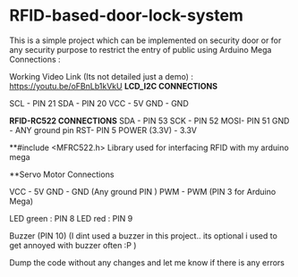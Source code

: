 # RFID-based-door-lock-system
This is a simple project which can be implemented on security door  or for any security purpose to restrict the entry of public using Arduino Mega
 Connections :
 
 Working Video Link (Its not detailed just a demo) : https://youtu.be/oFBnLb1kVkU
 **LCD_I2C CONNECTIONS**
 
  SCL - PIN 21 
  SDA - PIN 20
  VCC - 5V
  GND - GND
   
**RFID-RC522 CONNECTIONS**
SDA - PIN 53
SCK - PIN 52
MOSI- PIN 51
GND - ANY ground pin
RST-  PIN 5
POWER (3.3V) - 3.3V
 
 **#include <MFRC522.h> Library used for interfacing RFID with my arduino mega
 
 **Servo Motor Connections
 
 VCC -  5V
 GND - GND (Any ground PIN )
 PWM - PWM (PIN 3 for Arduino Mega)
  
  LED green : PIN 8
  LED red :   PIN 9
  
  Buzzer (PIN 10) (I dint used a buzzer in this project.. its optional i used to get annoyed with buzzer often :P )
  
  Dump the code without any changes and let me know if there is any errors
